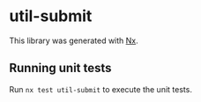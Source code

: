 # util-submit

This library was generated with [Nx](https://nx.dev).

## Running unit tests

Run `nx test util-submit` to execute the unit tests.
